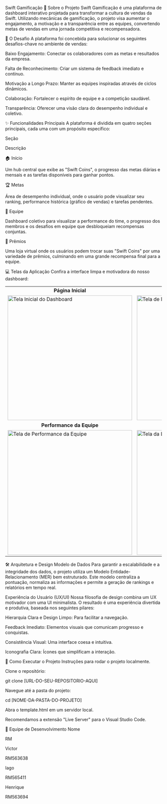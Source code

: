 Swift Gamificação
📄 Sobre o Projeto
Swift Gamificação é uma plataforma de dashboard interativo projetada para transformar a cultura de vendas da Swift. Utilizando mecânicas de gamificação, o projeto visa aumentar o engajamento, a motivação e a transparência entre as equipes, convertendo metas de vendas em uma jornada competitiva e recompensadora.

🎯 O Desafio
A plataforma foi concebida para solucionar os seguintes desafios-chave no ambiente de vendas:

Baixo Engajamento: Conectar os colaboradores com as metas e resultados da empresa.

Falta de Reconhecimento: Criar um sistema de feedback imediato e contínuo.

Motivação a Longo Prazo: Manter as equipes inspiradas através de ciclos dinâmicos.

Colaboração: Fortalecer o espírito de equipe e a competição saudável.

Transparência: Oferecer uma visão clara do desempenho individual e coletivo.

✨ Funcionalidades Principais
A plataforma é dividida em quatro seções principais, cada uma com um propósito específico:

Seção

Descrição

🏠 Início

Um hub central que exibe as "Swift Coins", o progresso das metas diárias e mensais e as tarefas disponíveis para ganhar pontos.

🏆 Metas

Área de desempenho individual, onde o usuário pode visualizar seu ranking, performance histórica (gráfico de vendas) e tarefas pendentes.

👥 Equipe

Dashboard coletivo para visualizar a performance do time, o progresso dos membros e os desafios em equipe que desbloqueiam recompensas conjuntas.

🎁 Prêmios

Uma loja virtual onde os usuários podem trocar suas "Swift Coins" por uma variedade de prêmios, culminando em uma grande recompensa final para a equipe.

💻 Telas da Aplicação
Confira a interface limpa e motivadora do nosso dashboard:

<table>
<tr>
<td align="center"><b>Página Inicial</b></td>
<td align="center"><b>Metas e Ranking</b></td>
</tr>
<tr>
<td><img src="https://www.google.com/search?q=https://i.imgur.com/uR2N8eO.png" alt="Tela Inicial do Dashboard" width="400"></td>
<td><img src="https://www.google.com/search?q=https://i.imgur.com/zWzHh98.png" alt="Tela de Metas e Desempenho" width="400"></td>
</tr>
<tr>
<td align="center"><b>Performance da Equipe</b></td>
<td align="center"><b>Loja de Prêmios</b></td>
</tr>
<tr>
<td><img src="https://www.google.com/search?q=https://i.imgur.com/00e8T1F.png" alt="Tela de Performance da Equipe" width="400"></td>
<td><img src="https://www.google.com/search?q=https://i.imgur.com/KxT5g95.png" alt="Tela da Loja de Prêmios" width="400"></td>
</tr>
</table>

🛠️ Arquitetura e Design
Modelo de Dados
Para garantir a escalabilidade e a integridade dos dados, o projeto utiliza um Modelo Entidade-Relacionamento (MER) bem estruturado. Este modelo centraliza a pontuação, normaliza as informações e permite a geração de rankings e relatórios em tempo real.

Experiência do Usuário (UX/UI)
Nossa filosofia de design combina um UX motivador com uma UI minimalista. O resultado é uma experiência divertida e produtiva, baseada nos seguintes pilares:

Hierarquia Clara e Design Limpo: Para facilitar a navegação.

Feedback Imediato: Elementos visuais que comunicam progresso e conquistas.

Consistência Visual: Uma interface coesa e intuitiva.

Iconografia Clara: Ícones que simplificam a interação.

🚀 Como Executar o Projeto
Instruções para rodar o projeto localmente.

Clone o repositório:

git clone [URL-DO-SEU-REPOSITORIO-AQUI]

Navegue até a pasta do projeto:

cd [NOME-DA-PASTA-DO-PROJETO]

Abra o template.html em um servidor local.

Recomendamos a extensão "Live Server" para o Visual Studio Code.

👥 Equipe de Desenvolvimento
Nome

RM

Victor

RM563638

Iago

RM565411

Henrique

RM563694
